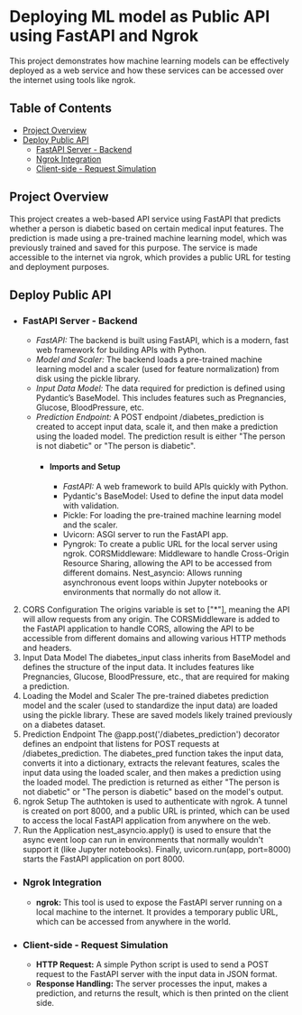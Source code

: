 # Deploying ML model as Public API using FastAPI and Ngrok
This project demonstrates how machine learning models can be effectively deployed as a web service and how these services can be accessed over the internet using tools like ngrok.

## Table of Contents
- [Project Overview](#project-overview)
- [Deploy Public API](#deploy-public-api)
  - [FastAPI Server - Backend](#fastapi-server---backend)
  - [Ngrok Integration](#ngrok-integration)
  - [Client-side - Request Simulation](#client-side---request-simulation)

## Project Overview
This project creates a web-based API service using FastAPI that predicts whether a person is diabetic based on certain medical input features. The prediction is made using a pre-trained machine learning model, which was previously trained and saved for this purpose. The service is made accessible to the internet via ngrok, which provides a public URL for testing and deployment purposes.

## Deploy Public API
- ### FastAPI Server - Backend
  - _FastAPI:_ The backend is built using FastAPI, which is a modern, fast web framework for building APIs with Python.
  - _Model and Scaler:_ The backend loads a pre-trained machine learning model and a scaler (used for feature normalization) from disk using the pickle library.
  - _Input Data Model:_ The data required for prediction is defined using Pydantic’s BaseModel. This includes features such as Pregnancies, Glucose, BloodPressure, etc.
  - _Prediction Endpoint:_ A POST endpoint /diabetes_prediction is created to accept input data, scale it, and then make a prediction using the loaded model. The prediction result is either "The person is not diabetic" or "The person is diabetic".
    - #### Imports and Setup
      - _FastAPI:_ A web framework to build APIs quickly with Python.
      - Pydantic's BaseModel: Used to define the input data model with validation.
      - Pickle: For loading the pre-trained machine learning model and the scaler.
      - Uvicorn: ASGI server to run the FastAPI app.
      - Pyngrok: To create a public URL for the local server using ngrok.
CORSMiddleware: Middleware to handle Cross-Origin Resource Sharing, allowing the API to be accessed from different domains.
Nest_asyncio: Allows running asynchronous event loops within Jupyter notebooks or environments that normally do not allow it.
2. CORS Configuration
The origins variable is set to ["*"], meaning the API will allow requests from any origin.
The CORSMiddleware is added to the FastAPI application to handle CORS, allowing the API to be accessible from different domains and allowing various HTTP methods and headers.
3. Input Data Model
The diabetes_input class inherits from BaseModel and defines the structure of the input data. It includes features like Pregnancies, Glucose, BloodPressure, etc., that are required for making a prediction.
4. Loading the Model and Scaler
The pre-trained diabetes prediction model and the scaler (used to standardize the input data) are loaded using the pickle library. These are saved models likely trained previously on a diabetes dataset.
5. Prediction Endpoint
The @app.post('/diabetes_prediction') decorator defines an endpoint that listens for POST requests at /diabetes_prediction.
The diabetes_pred function takes the input data, converts it into a dictionary, extracts the relevant features, scales the input data using the loaded scaler, and then makes a prediction using the loaded model.
The prediction is returned as either "The person is not diabetic" or "The person is diabetic" based on the model's output.
6. ngrok Setup
The authtoken is used to authenticate with ngrok.
A tunnel is created on port 8000, and a public URL is printed, which can be used to access the local FastAPI application from anywhere on the web.
7. Run the Application
nest_asyncio.apply() is used to ensure that the async event loop can run in environments that normally wouldn't support it (like Jupyter notebooks).
Finally, uvicorn.run(app, port=8000) starts the FastAPI application on port 8000.

- ### Ngrok Integration
  - **ngrok:** This tool is used to expose the FastAPI server running on a local machine to the internet. It provides a temporary public URL, which can be accessed from anywhere in the world.

- ### Client-side - Request Simulation
  - **HTTP Request:** A simple Python script is used to send a POST request to the FastAPI server with the input data in JSON format.
  - **Response Handling:** The server processes the input, makes a prediction, and returns the result, which is then printed on the client side.
